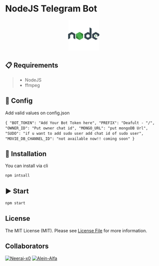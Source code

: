 #  NodeJS Telegram Bot


<p align="center">
  <img alt="image" src="./assets/nodejs.png" width="100" />

  </p>




## 📋 Requirements

>- NodeJS
>- ffmpeg
## 📝 Config

Add valid values on config.json

`{
    "BOT_TOKEN": "Add Your Bot Token here",
    "PREFIX": "Deafult - "/",
    "OWNER_ID": "Put owner chat id",
    "MONGO_URL": "put mongoDB Url",
    "SUDO": "if u want to add sudo user add chat id of sudo user",
    "MOVIE_DB_CHANNEL_ID": "not available now!! coming soon"
}`

## 🔧 Installation

You can install via cli

```bash
npm intsall
```

## ▶️ Start

```bash
npm start
```


## License

The MIT License (MIT). Please see [License File](LICENSE) for more information.

## Collaborators
[![Neeraj-x0](https://github.com/neeraj-x0.png?size=50)](https://github.com/neeraj-x0)
[![Alein-Alfa](https://github.com/Alien-Alfa.png?size=50)](https://github.com/Alien-Alfa)
